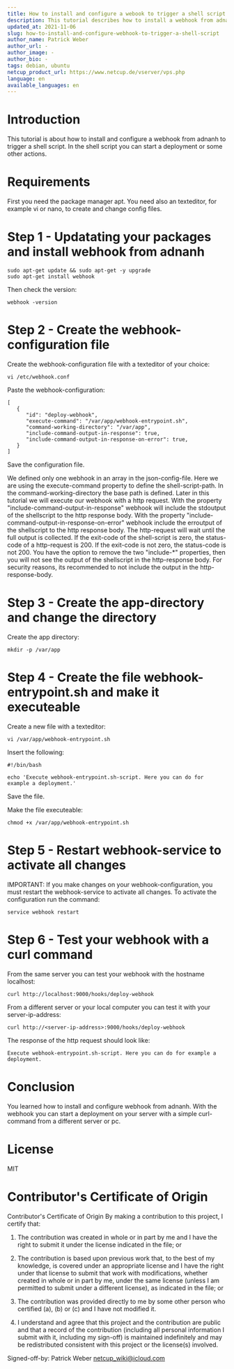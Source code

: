 ```yaml
---
title: How to install and configure a webook to trigger a shell script
description: This tutorial describes how to install a webhook from adnanh. Webhook is a service written in go which wil expose a lightweight webserver. If you call a specific route on the webserver you can execute a command or a shell script on your server.
updated_at: 2021-11-06
slug: how-to-install-and-configure-webhook-to-trigger-a-shell-script
author_name: Patrick Weber
author_url: -
author_image: -
author_bio: -
tags: debian, ubuntu
netcup_product_url: https://www.netcup.de/vserver/vps.php
language: en
available_languages: en
---
```


# Introduction
This tutorial is about how to install and configure a webhook from adnanh to trigger a shell script.
In the shell script you can start a deployment or some other actions.

# Requirements
First you need the package manager apt. You need also an texteditor, for example vi or nano, to create and change config files.

# Step 1 - Updatating your packages and install webhook from adnanh
```
sudo apt-get update && sudo apt-get -y upgrade
sudo apt-get install webhook
```

Then check the version:
```
webhook -version
```

# Step 2 - Create the webhook-configuration file
Create the webhook-configuration file with a texteditor of your choice:
```
vi /etc/webhook.conf
```

Paste the webhook-configuration:
```
[
   {
      "id": "deploy-webhook",
      "execute-command": "/var/app/webhook-entrypoint.sh",
      "command-working-directory": "/var/app",
      "include-command-output-in-response": true,
      "include-command-output-in-response-on-error": true,
   }
]
```
Save the configuration file.

We defined only one webhook in an array in the json-config-file. Here we are using the execute-command property to define the shell-script-path. In the command-working-directory the base path is defined.
Later in this tutorial we will execute our webhook with a http request.
With the property "include-command-output-in-response" webhook will include the stdoutput of the shellscript to the http response body. With the property "include-command-output-in-response-on-error" webhook include the erroutput of the shellscript to the http response body. The http-request will wait until the full output is collected. If the exit-code of the shell-script is zero, the status-code of a http-request is 200. If the exit-code is not zero, the status-code is not 200.
You have the option to remove the two "include-*" properties, then you will not see the output of the shellscript in the http-response body. For security reasons, its recommended to not include the output in the http-response-body.

# Step 3 - Create the app-directory and change the directory
Create the app directory:
```
mkdir -p /var/app
```

# Step 4 - Create the file webhook-entrypoint.sh and make it executeable
Create a new file with a texteditor:
```
vi /var/app/webhook-entrypoint.sh
```

Insert the following:
```
#!/bin/bash

echo 'Execute webhook-entrypoint.sh-script. Here you can do for example a deployment.'
```

Save the file.

Make the file executeable:
```
chmod +x /var/app/webhook-entrypoint.sh
```

# Step 5 - Restart webhook-service to activate all changes
IMPORTANT: If you make changes on your webhook-configuration, you must restart the webhook-service to activate all changes.
To activate the configuration run the command:

```
service webhook restart
```

# Step 6 - Test your webhook with a curl command
From the same server you can test your webhook with the hostname localhost:
```
curl http://localhost:9000/hooks/deploy-webhook
```

From a different server or your local computer you can test it with your server-ip-address:
```
curl http://<server-ip-address>:9000/hooks/deploy-webhook
```

The response of the http request should look like:
```
Execute webhook-entrypoint.sh-script. Here you can do for example a deployment.
```

# Conclusion
You learned how to install and configure webhook from adnanh. With the webhook you can start a deployment on your server with a simple curl-command from a different server or pc.

# License
MIT

# Contributor's Certificate of Origin
Contributor's Certificate of Origin By making a contribution to this project, I certify that:

 1) The contribution was created in whole or in part by me and I have the right to submit it under the license indicated in the file; or

 2) The contribution is based upon previous work that, to the best of my knowledge, is covered under an appropriate license and I have the right under that license to submit that work with modifications, whether created in whole or in part by me, under the same license (unless I am permitted to submit under a different license), as indicated in the file; or

 3) The contribution was provided directly to me by some other person who certified (a), (b) or (c) and I have not modified it.

 4) I understand and agree that this project and the contribution are public and that a record of the contribution (including all personal information I submit with it, including my sign-off) is maintained indefinitely and may be redistributed consistent with this project or the license(s) involved.

Signed-off-by: Patrick Weber netcup_wiki@icloud.com
